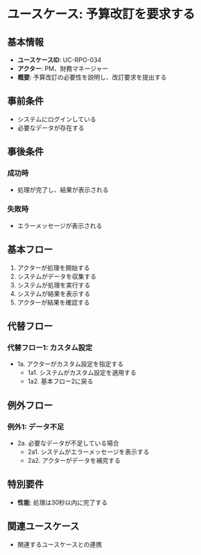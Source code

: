 # ユースケース: 予算改訂を要求する

## 基本情報
- **ユースケースID**: UC-RPO-034
- **アクター**: PM、財務マネージャー
- **概要**: 予算改訂の必要性を説明し、改訂要求を提出する

## 事前条件
- システムにログインしている
- 必要なデータが存在する

## 事後条件
### 成功時
- 処理が完了し、結果が表示される

### 失敗時
- エラーメッセージが表示される

## 基本フロー
1. アクターが処理を開始する
2. システムがデータを収集する
3. システムが処理を実行する
4. システムが結果を表示する
5. アクターが結果を確認する

## 代替フロー
### 代替フロー1: カスタム設定
- 1a. アクターがカスタム設定を指定する
  - 1a1. システムがカスタム設定を適用する
  - 1a2. 基本フロー2に戻る

## 例外フロー
### 例外1: データ不足
- 2a. 必要なデータが不足している場合
  - 2a1. システムがエラーメッセージを表示する
  - 2a2. アクターがデータを補完する

## 特別要件
- **性能**: 処理は30秒以内に完了する

## 関連ユースケース
- 関連するユースケースとの連携
